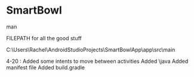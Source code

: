 # SmartBowl
man

FILEPATH for all the good stuff

C:\Users\Rachel\AndroidStudioProjects\SmartBowlApp\app\src\main

4-20 :  Added some intents to move between activities
        Added \java
        Added manifest file
        Added build.gradle
